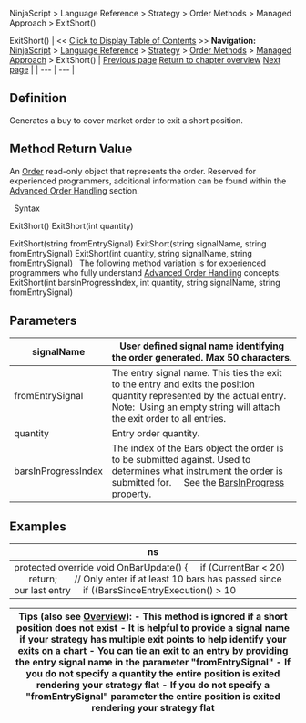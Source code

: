 ﻿
NinjaScript > Language Reference > Strategy > Order Methods > Managed Approach > ExitShort()

ExitShort()
| << [Click to Display Table of Contents](exitshort.md) >> **Navigation:**     [NinjaScript](ninjascript-1.md) > [Language Reference](language_reference_wip-1.md) > [Strategy](strategy-1.md) > [Order Methods](order_methods-1.md) > [Managed Approach](managed_approach-1.md) > ExitShort() | [Previous page](exitlongstopmarket-1.md) [Return to chapter overview](managed_approach-1.md) [Next page](exitshortlimit-1.md) |
| --- | --- |
## Definition
Generates a buy to cover market order to exit a short position.
 
## Method Return Value
An [Order](order-1.md) read-only object that represents the order. Reserved for experienced programmers, additional information can be found within the [Advanced Order Handling](advanced_order_handling-1.md) section.   

 
Syntax  

ExitShort()
ExitShort(int quantity)   

ExitShort(string fromEntrySignal)
ExitShort(string signalName, string fromEntrySignal)
ExitShort(int quantity, string signalName, string fromEntrySignal)
 
The following method variation is for experienced programmers who fully understand [Advanced Order Handling](advanced_order_handling-1.md) concepts:
 
ExitShort(int barsInProgressIndex, int quantity, string signalName, string fromEntrySignal)
 
## Parameters
| signalName | User defined signal name identifying the order generated. Max 50 characters. |
| --- | --- |
| fromEntrySignal | The entry signal name. This ties the exit to the entry and exits the position quantity represented by the actual entry.    Note:  Using an empty string will attach the exit order to all entries. |
| quantity | Entry order quantity. |
| barsInProgressIndex | The index of the Bars object the order is to be submitted against. Used to determines what instrument the order is submitted for.      See the [BarsInProgress](barsinprogress-1.md) property. |

## 
## 
## Examples
| ns |
| --- |
| protected override void OnBarUpdate() {      if (CurrentBar < 20)          return;        // Only enter if at least 10 bars has passed since our last entry      if ((BarsSinceEntryExecution() > 10 || BarsSinceEntryExecution() == -1) && CrossBelow(SMA(10), SMA(20), 1))          EnterShort("SMA Cross Entry");        // Exits position      if (CrossBelow(SMA(10), SMA(20), 1))          ExitShort(); } |

| Tips (also see [Overview](managed_approach-1.md)): - This method is ignored if a short position does not exist - It is helpful to provide a signal name if your strategy has multiple exit points to help identify your exits on a chart - You can tie an exit to an entry by providing the entry signal name in the parameter "fromEntrySignal" - If you do not specify a quantity the entire position is exited rendering your strategy flat - If you do not specify a "fromEntrySignal" parameter the entire position is exited rendering your strategy flat |
| --- |
